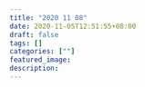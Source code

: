 ```yaml
---
title: "2020 11 08"
date: 2020-11-05T12:51:55+08:00
draft: false
tags: []
categories: [""]
featured_image: 
description: 
---
```

